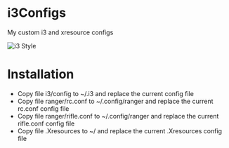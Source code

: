 # i3Configs
My custom i3 and xresource configs

![i3 Style](/i3Configs/i3Configworkspase.png)

# Installation
+ Copy file i3/config to ~/.i3 and replace the current config file
+ Copy file ranger/rc.conf to ~/.config/ranger and replace the current rc.conf config file
+ Copy file ranger/rifle.conf to ~/.config/ranger and replace the current rifle.conf config file
+ Copy file .Xresources to ~/ and replace the current .Xresources config file
